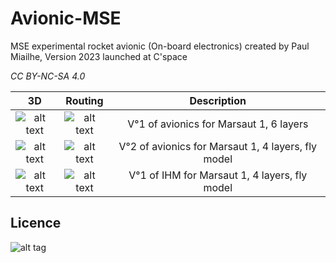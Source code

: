 # Avionic-MSE
MSE experimental rocket avionic (On-board electronics) created by Paul Miailhe, Version 2023 launched at C'space

*CC BY-NC-SA 4.0*


| 3D | Routing  | Description |
|:---:|:---:|:---:|
| ![alt text](https://github.com/axpaul/Avionic-Marsaut1/blob/main/Image/MS1-3D%20V1.png) | ![alt text](https://github.com/axpaul/Avionic-Marsaut1/blob/main/Image/MS1-routage%20V1.png) | V°1 of avionics for Marsaut 1, 6 layers |
| ![alt text](https://github.com/axpaul/Avionic-Marsaut1/blob/main/Image/MS1-3D%20V2.png) | ![alt text](https://github.com/axpaul/Avionic-Marsaut1/blob/main/Image/MS1-routage%20N%C2%B03%20V2.png) | V°2 of avionics for Marsaut 1, 4 layers, fly model |
| ![alt text](https://github.com/axpaul/Avionic-Marsaut1/blob/main/Image/MSA-IHM-3D.png)  |  ![alt text](https://github.com/axpaul/Avionic-Marsaut1/blob/main/Image/MS1-IHM-routage.png) | V°1 of IHM for Marsaut 1, 4 layers, fly model |

## Licence 

![alt tag](https://github.com/axpaul/Avionic-Marsaut1/blob/main/Cc-by-nc-sa_icon.svg.png)
